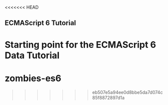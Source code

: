 <<<<<<< HEAD
## ECMAScript 6 Tutorial

Starting point for the ECMAScript 6 Data Tutorial
=======
# zombies-es6
>>>>>>> eb507e5a94ee0d8bbe5da7d074c85f8872897d1a
